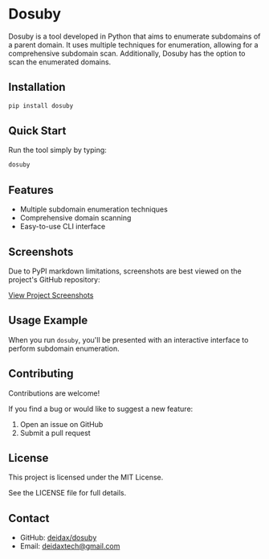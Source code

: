 # Dosuby

Dosuby is a tool developed in Python that aims to enumerate subdomains of a parent domain. It uses multiple techniques for enumeration, allowing for a comprehensive subdomain scan. Additionally, Dosuby has the option to scan the enumerated domains.

## Installation

```bash
pip install dosuby
```

## Quick Start

Run the tool simply by typing:

```bash
dosuby
```

## Features

- Multiple subdomain enumeration techniques
- Comprehensive domain scanning
- Easy-to-use CLI interface

## Screenshots

Due to PyPI markdown limitations, screenshots are best viewed on the project's GitHub repository:

[View Project Screenshots](https://github.com/deidax/dosuby)

## Usage Example

When you run `dosuby`, you'll be presented with an interactive interface to perform subdomain enumeration.

## Contributing

Contributions are welcome!

If you find a bug or would like to suggest a new feature:

1. Open an issue on GitHub
2. Submit a pull request

## License

This project is licensed under the MIT License.

See the LICENSE file for full details.

## Contact

- GitHub: [deidax/dosuby](https://github.com/deidax/dosuby)
- Email: deidaxtech@gmail.com